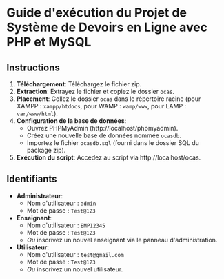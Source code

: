 # Guide d'exécution du Projet de Système de Devoirs en Ligne avec PHP et MySQL

## Instructions

1. **Téléchargement**: Téléchargez le fichier zip.
2. **Extraction**: Extrayez le fichier et copiez le dossier `ocas`.
3. **Placement**: Collez le dossier `ocas` dans le répertoire racine (pour XAMPP : `xampp/htdocs`, pour WAMP : `wamp/www`, pour LAMP : `var/www/html`).
4. **Configuration de la base de données**:
    - Ouvrez PHPMyAdmin (http://localhost/phpmyadmin).
    - Créez une nouvelle base de données nommée `ocasdb`.
    - Importez le fichier `ocasdb.sql` (fourni dans le dossier SQL du package zip).
5. **Exécution du script**: Accédez au script via http://localhost/ocas.

## Identifiants

- **Administrateur**:
    - Nom d'utilisateur : `admin`
    - Mot de passe : `Test@123`
- **Enseignant**:
    - Nom d'utilisateur : `EMP12345`
    - Mot de passe : `Test@123`
    - *Ou* inscrivez un nouvel enseignant via le panneau d'administration.
- **Utilisateur**:
    - Nom d'utilisateur : `test@gmail.com`
    - Mot de passe : `Test@123`
    - *Ou* inscrivez un nouvel utilisateur.
